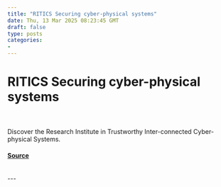 ```yaml
---
title: "RITICS Securing cyber-physical systems"
date: Thu, 13 Mar 2025 08:23:45 GMT
draft: false
type: posts
categories: 
- 
---
```

# RITICS Securing cyber-physical systems

<br/>

<br/>
Discover the Research Institute in Trustworthy Inter-connected Cyber-physical Systems.

#### [Source](https://www.ncsc.gov.uk/blog-post/ritics-securing-cyber-physical-systems)

<br/>
---
